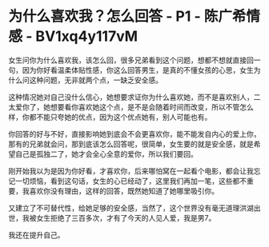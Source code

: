 # 为什么喜欢我？怎么回答 - P1 - 陈广希情感 - BV1xq4y117vM

女生问你为什么喜欢我，该怎么回，很多兄弟看到这个问题，想都不想就直接回一句，因为你好看温柔体贴性感，你这么回答男生，是真的不懂女孩的心思，女生为什么问这种问题，无非就两个点，一缺乏安全感。

这种情况她对自己没什么信心，她想要求证你为什么喜欢她，而不是喜欢别人，二太爱你了，她想要看你喜欢她这个点，是不是会随着时间而改变，所以不管怎么样，你都不能只夸她的优点，因为这个优点她有，别人可能也有。

你回答的好与不好，直接影响她到底会不会更喜欢你，能不能发自内心的爱上你，那有的兄弟就会问，那到底该怎么回答呢，很简单，女生要的就是安全感，就是希望自己是孤独二了，她才会全心全意的爱你，所以我们要回。

刚开始我以为是因为你好看，才喜欢你，后来哪怕窝在一起看个电影，都会让我忘记一切烦恼，看到这句话，女生的心已经动了，这里我们再加一笔，这些都不重要，我喜欢你没有理由，这样的回答，既然她知道了她哪里吸引你。

又建立了不可替代性，给她足够的安全感，当然了，这个世界没有毫无道理洪湖出世，我被女生拒绝了三百多次，才有了今天的人见人爱，我是男7。

我还在提升自己。